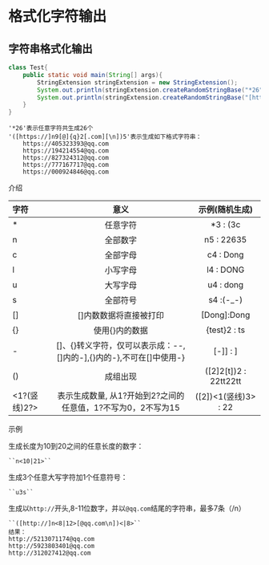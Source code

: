 # 格式化字符输出

## 字符串格式化输出
```java
class Test{
    public static void main(String[] args){
        StringExtension stringExtension = new StringExtension();
        System.out.println(stringExtension.createRandomStringBase("*26"));
        System.out.println(stringExtension.createRandomStringBase("[https://]n9[@]{q}2[.com]"));
    }
}
```
    '*26'表示任意字符共生成26个
    '([https://]n9[@]{q}2[.com][\n])5'表示生成如下格式字符串：
        https://405323393@qq.com
        https://194214554@qq.com
        https://827324312@qq.com
        https://777167717@qq.com
        https://000924846@qq.com
        
介绍

|字符|意义|示例(随机生成)|
|:---|:---:|:---:|
|*|任意字符|*3 : (3c|
|n|全部数字|n5 : 22635|
|c|全部字母|c4 : Dong|
|l|小写字母|l4 : DONG|
|u|大写字母|u4 : dong|
|s|全部符号|s4 :(-_-)|
|[]|[]内数数据将直接被打印|[Dong]:Dong|
|{}|使用{}内的数据|{test}2 : ts|
|-|[]、{}转义字符，仅可以表示成：--, []内的-],{}内的-},不可在[]中使用-}|\[-]] : ]|
|()|成组出现|([2]2[t])2 : 22tt22tt|
|\<1?(竖线)2?\>|表示生成数量, 从1?开始到2?之间的任意值，1?不写为0，2不写为15|([2])<1(竖线)3> : 22|

示例

生成长度为10到20之间的任意长度的数字：

    ``n<10|21>``

生成3个任意大写字符加1个任意符号：

    ``u3s``

生成以``http://``开头,8-11位数字，并以``@qq.com``结尾的字符串，最多7条（/n）

    ``([http://]n<8|12>[@qq.com\n])<|8>``
    结果：
    http://5213071174@qq.com
    http://5923803401@qq.com
    http://312027412@qq.com

